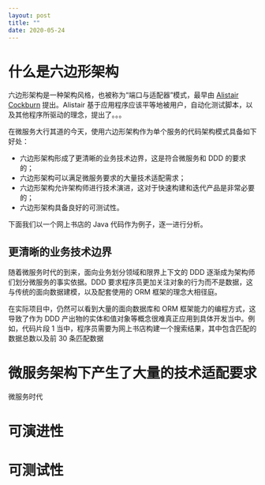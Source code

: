 ```yaml
---
layout: post
title: ""
date: 2020-05-24
---
```


# 什么是六边形架构

六边形架构是一种架构风格，也被称为“端口与适配器”模式，最早由 [Alistair Cockburn](https://alistair.cockburn.us/hexagonal-architecture/) 提出。Alistair 基于应用程序应该平等地被用户，自动化测试脚本，以及其他程序所驱动的理念，提出了。。。

在微服务大行其道的今天，使用六边形架构作为单个服务的代码架构模式具备如下好处：

- 六边形架构形成了更清晰的业务技术边界，这是符合微服务和 DDD 的要求的；
- 六边形架构可以满足微服务要求的大量技术适配需求；
- 六边形架构允许架构师进行技术演进，这对于快速构建和迭代产品是非常必要的；
- 六边形架构具备良好的可测试性。

下面我们以一个网上书店的 Java 代码作为例子，逐一进行分析。

## 更清晰的业务技术边界

随着微服务时代的到来，面向业务划分领域和限界上下文的 DDD 逐渐成为架构师们划分微服务的事实依据。DDD 要求程序员更加关注对象的行为而不是数据，这与传统的面向数据建模，以及配套使用的 ORM 框架的理念大相径庭。

在实际项目中，仍然可以看到大量的面向数据库和 ORM 框架能力的编程方式，这导致了作为 DDD 产出物的实体和值对象等概念很难真正应用到具体开发当中。例如，代码片段 1 当中，程序员需要为网上书店构建一个搜索结果，其中包含匹配的数据总数以及前 30 条匹配数据

# 微服务架构下产生了大量的技术适配要求

微服务时代

# 可演进性

# 可测试性
